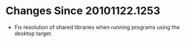 # Changes Since 20101122.1253

* Fix resolution of shared libraries when running programs using the desktop target.

